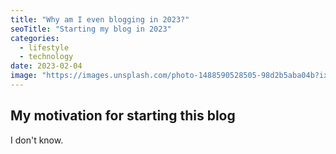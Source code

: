 ```yaml
---
title: "Why am I even blogging in 2023?"
seoTitle: "Starting my blog in 2023"
categories:
  - lifestyle
  - technology
date: 2023-02-04
image: "https://images.unsplash.com/photo-1488590528505-98d2b5aba04b?ixlib=rb-4.0.3&ixid=MnwxMjA3fDB8MHxwaG90by1wYWdlfHx8fGVufDB8fHx8&auto=format&fit=crop&w=2940&q=80"
---
```


## My motivation for starting this blog

I don't know.
